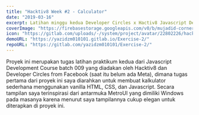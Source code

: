 ```yaml
---
title: "Hacktiv8 Week #2 - Calculator"
date: "2019-03-16"
excerpt: Latihan minggu kedua Developer Circles x Hactiv8 Javascript Development Course
coverImage: "https://firebasestorage.googleapis.com/v0/b/mujadid-corner.appspot.com/o/project_images%2FScreenshot_20231103_175411.png?alt=media"
icon: "https://gitlab.com/uploads/-/system/project/avatar/22802226/hacktiv8.jpg?width=64"
demoURL: "https://yazidzm010101.gitlab.io/Exercise-2/"
repoURL: "https://gitlab.com/yazidzm010101/Exercise-2/"
---
```


Proyek ini merupakan tugas latihan praktikum kedua dari Javascript Development Course batch 009 yang diadakan oleh Hacktiv8 dan Developer Circles from Facebook (saat itu belum ada Meta), dimana tugas pertama dari proyek ini saya diarahkan untuk membuat kalkulator sederhana menggunakan vanilla HTML, CSS, dan Javascript.
Secara tampilan saya terinspirasi dari antarmuka MetroUI yang dimiliki Windows pada masanya karena menurut saya tampilannya cukup elegan untuk diterapkan di proyek ini.
